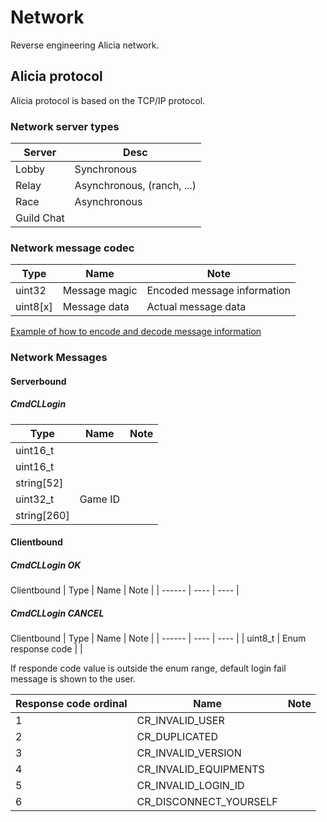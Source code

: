 # Network
Reverse engineering Alicia network.

## Alicia protocol
Alicia protocol is based on the TCP/IP protocol. 

### Network server types
| Server | Desc |
| ------ | ---- |
| Lobby  | Synchronous |
| Relay  | Asynchronous, (ranch, ...) |
| Race   | Asynchronous | 
| Guild Chat | |

### Network message codec
| Type | Name | Note |
| ------ | ---- | ---- |
| uint32 | Message magic | Encoded message information |
| uint8[x] | Message data | Actual message data |

[Example of how to encode and decode message information](https://gist.github.com/rgnter/05acd36492a28ea2bf133f3d85ad16c3)
### Network Messages
#### Serverbound
##### CmdCLLogin
| Type | Name | Note |
| ------ | ---- | ---- |
| uint16_t | | |
| uint16_t | | |
| string[52] | | |
| uint32_t | Game ID | |
| string[260] | | |

#### Clientbound
##### CmdCLLogin OK
Clientbound
| Type | Name | Note |
| ------ | ---- | ---- |

##### CmdCLLogin CANCEL
Clientbound
| Type | Name | Note |
| ------ | ---- | ---- |
| uint8_t | Enum response code | |

If responde code value is outside the enum range, default login fail message is shown to the user. 

| Response code ordinal | Name | Note |
| ------ | ---- | ---- |
| 1 | CR_INVALID_USER | |
| 2 | CR_DUPLICATED | |
| 3 | CR_INVALID_VERSION | |
| 4 | CR_INVALID_EQUIPMENTS | |
| 5 | CR_INVALID_LOGIN_ID | |
| 6 | CR_DISCONNECT_YOURSELF | |
